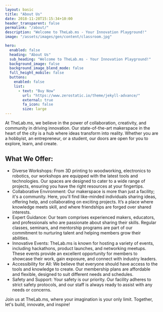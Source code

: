 ```yaml
---
layout: basic
title: "About Us"
date: 2018-11-28T15:15:34+10:00
header_transparent: false
permalink: "/about/"
description: "Welcome to TheLab.ms - Your Innovation Playground!"
image: "/assets/images/gen/content/classroom.jpg"

hero:
  enabled: false
  heading: "About Us"
  sub_heading: "Welcome to TheLab.ms - Your Innovation Playground!"
  background_image: false
  background_image_blend_mode: false
  full_height_mobile: false
  buttons:
    enabled: false
    list:
      - text: "Buy Now"
        url: "https://www.zerostatic.io/theme/jekyll-advance/"
        external: true
        fa_icon: false
        size: large
---
```


At TheLab.ms, we believe in the power of collaboration, creativity, and community in driving innovation. Our state-of-the-art makerspace in the heart of the city is a hub where ideas transform into reality. Whether you are a hobbyist, an entrepreneur, or a student, our doors are open for you to explore, learn, and create.

## What We Offer:

- Diverse Workshops: From 3D printing to woodworking, electronics to robotics, our workshops are equipped with the latest tools and technologies. Our spaces are designed to cater to a wide range of projects, ensuring you have the right resources at your fingertips.
- Collaborative Environment: Our makerspace is more than just a facility; it's a community. Here, you'll find like-minded individuals sharing ideas, offering help, and collaborating on exciting projects. It’s a place where knowledge meets skill, and where friendships are forged over shared interests.
- Expert Guidance: Our team comprises experienced makers, educators, and professionals who are passionate about sharing their skills. Regular classes, seminars, and mentorship programs are part of our commitment to nurturing talent and helping members grow their abilities.
- Innovative Events: TheLab.ms is known for hosting a variety of events, including hackathons, product launches, and networking meetups. These events provide an excellent opportunity for members to showcase their work, gain exposure, and connect with industry leaders.
- Accessibility for All: We believe that everyone should have access to the tools and knowledge to create. Our membership plans are affordable and flexible, designed to suit different needs and schedules.
- Safety and Support: Your safety is our priority. Our facility adheres to strict safety protocols, and our staff is always ready to assist with any needs or concerns.

Join us at TheLab.ms, where your imagination is your only limit. Together, let's build, innovate, and inspire!